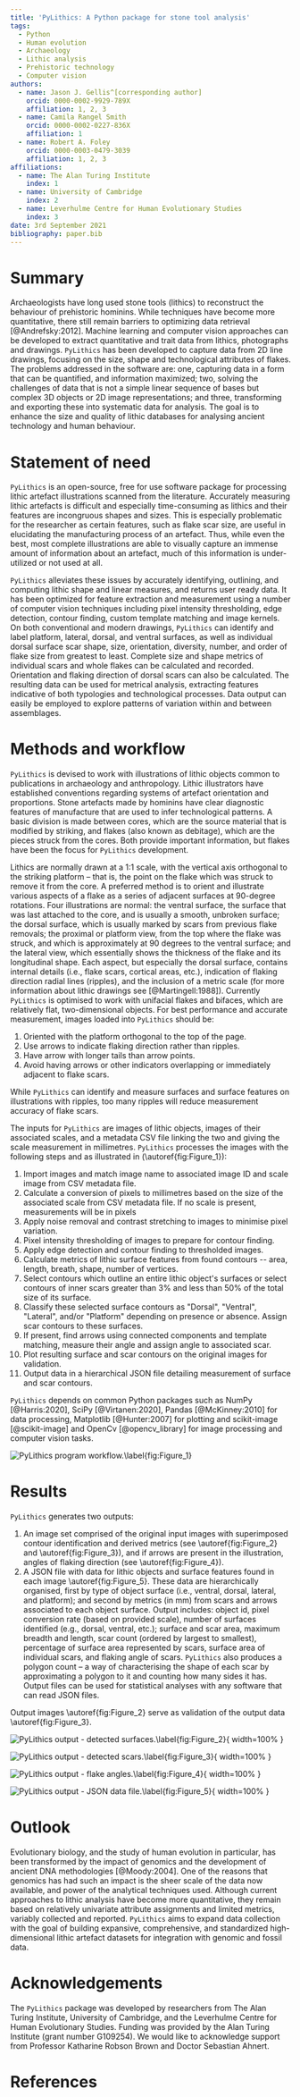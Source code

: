 ```yaml
---
title: 'PyLithics: A Python package for stone tool analysis'
tags:
  - Python
  - Human evolution
  - Archaeology
  - Lithic analysis
  - Prehistoric technology
  - Computer vision 
authors:
  - name: Jason J. Gellis^[corresponding author]
    orcid: 0000-0002-9929-789X
    affiliation: 1, 2, 3
  - name: Camila Rangel Smith
    orcid: 0000-0002-0227-836X
    affiliation: 1
  - name: Robert A. Foley
    orcid: 0000-0003-0479-3039
    affiliation: 1, 2, 3
affiliations:
  - name: The Alan Turing Institute
    index: 1
  - name: University of Cambridge
    index: 2
  - name: Leverhulme Centre for Human Evolutionary Studies
    index: 3
date: 3rd September 2021
bibliography: paper.bib
---
```

  
# Summary

Archaeologists have long used stone tools (lithics) to reconstruct the behaviour of prehistoric hominins. While 
techniques have become more quantitative, there still remain barriers to optimizing data retrieval [@Andrefsky:2012]. 
Machine learning and computer vision approaches can be developed to extract quantitative and trait data from lithics, 
photographs and drawings. `PyLithics` has been developed to capture data from 2D line drawings, focusing on the size, 
shape and technological attributes of flakes. The problems addressed in the software are: one, capturing data in a form
that can be quantified, and information maximized; two, solving the challenges of data that is not a simple linear 
sequence of bases but complex 3D objects or 2D image representations; and three, transforming and exporting these into 
systematic data for analysis. The goal is to enhance the size and quality of lithic databases for analysing ancient 
technology and human behaviour.

# Statement of need

`PyLithics` is an open-source, free for use software package for processing lithic artefact illustrations scanned from 
the literature. Accurately measuring lithic artefacts is difficult and especially time-consuming as lithics and their 
features are incongruous shapes and sizes. This is especially problematic for the researcher as certain features, such 
as flake scar size, are useful in elucidating the manufacturing process of an artefact. Thus, while even the best, 
most complete illustrations are able to visually capture an immense amount of information about an artefact, much of 
this information is under-utilized or not used at all.

`PyLithics` alleviates these issues by accurately identifying, outlining, and computing lithic shape and linear 
measures, and returns user ready data. It has been optimized for feature extraction and measurement using a number of 
computer vision techniques including pixel intensity thresholding, edge detection, contour finding, custom template 
matching and image kernels. On both conventional and modern drawings, `PyLithics` can identify and label platform, 
lateral, dorsal, and ventral surfaces, as well as individual dorsal surface scar shape, size, orientation, diversity, 
number, and order of flake size from greatest to least. Complete size and shape metrics of individual scars and whole 
flakes can be calculated and recorded. Orientation and flaking direction of dorsal scars can also be calculated. The 
resulting data can be used for metrical analysis, extracting features indicative of both typologies and technological 
processes. Data output can easily be employed to explore patterns of variation within and between assemblages.

# Methods and workflow

`PyLithics` is devised to work with illustrations of lithic objects common to publications in archaeology and 
anthropology. Lithic illustrators have established conventions regarding systems of artefact orientation and 
proportions. Stone artefacts made by hominins have clear diagnostic features of manufacture that are used to infer 
technological patterns. A basic division is made between cores, which are the source material that is modified by 
striking, and flakes (also known as debitage), which are the pieces struck from the cores. Both provide important 
information, but flakes have been the focus for `PyLithics` development. 

Lithics are normally drawn at a 1:1 scale, with the vertical axis orthogonal to the striking platform – that is, the 
point on the flake which was struck to remove it from the core. A preferred method is to orient and illustrate various 
aspects of a flake as a series of adjacent surfaces at 90-degree rotations. Four illustrations are normal: the ventral 
surface, the surface that was last attached to the core, and is usually a smooth, unbroken surface; the dorsal surface, 
which is usually marked by scars from previous flake removals; the proximal or platform view, from the top where the 
flake was struck, and which is approximately at 90 degrees to the ventral surface; and the lateral view, which 
essentially shows the thickness of the flake and its longitudinal shape. Each aspect, but especially the dorsal surface, 
contains internal details (i.e., flake scars, cortical areas, etc.), indication of flaking direction radial lines 
(ripples), and the inclusion of a metric scale (for more information about lithic drawings see [@Martingell:1988]). 
Currently `PyLithics` is optimised to work with unifacial flakes and bifaces, which are relatively flat, two-dimensional 
objects. For best performance and accurate measurement, images loaded into `PyLithics` should be:

1.	Oriented with the platform orthogonal to the top of the page.
2.	Use arrows to indicate flaking direction rather than ripples.
3.	Have arrow with longer tails than arrow points.
4.	Avoid having arrows or other indicators overlapping or immediately adjacent to flake scars.


While `PyLithics` can identify and measure surfaces and surface features on illustrations with ripples, too many ripples 
will reduce measurement accuracy of flake scars.

The inputs for `PyLithics` are images of lithic objects, images of their associated scales, and a metadata CSV file 
linking the two and giving the scale measurement in millimetres. `PyLithics` processes the images with the following steps 
and as illustrated in (\autoref{fig:Figure_1}):


1.	Import images and match image name to associated image ID and scale image from CSV metadata file.
2.	Calculate a conversion of pixels to millimetres based on the size of the associated scale from CSV metadata file. If no scale is present, measurements will be in pixels
3.	Apply noise removal and contrast stretching to images to minimise pixel variation.
4.	Pixel intensity thresholding of images to prepare for contour finding.
5.	Apply edge detection and contour finding to thresholded images.
6.	Calculate metrics of lithic surface features from found contours -- area, length, breath, shape, number of vertices.
7.	Select contours which outline an entire lithic object's surfaces or select contours of inner scars greater than 3% and less than 50% of the total size of its surface.
8.	Classify these selected surface contours as "Dorsal", "Ventral", "Lateral", and/or "Platform" depending on presence or absence. Assign scar contours to these surfaces.
9.	If present, find arrows using connected components and template matching, measure their angle and assign angle to associated scar.
10.	Plot resulting surface and scar contours on the original images for validation.
11.	Output data in a hierarchical JSON file detailing measurement of surface and scar contours.

`PyLithics` depends on common Python packages such as NumPy [@Harris:2020], SciPy [@Virtanen:2020], Pandas [@McKinney:2010] 
for data processing, Matplotlib [@Hunter:2007] for plotting and scikit-image [@scikit-image] and OpenCv [@opencv_library] 
for image processing and computer vision tasks.

![PyLithics program workflow.\label{fig:Figure_1}](pylithics_flowchart.jpg)

# Results

`PyLithics` generates two outputs:

1) An image set comprised of the original input images with superimposed contour identification and derived metrics (see \autoref{fig:Figure_2} and \autoref{fig:Figure_3}), and if arrows are present in the illustration, angles of flaking direction (see \autoref{fig:Figure_4}).
2) A JSON file with data for lithic objects and surface features found in each image \autoref{fig:Figure_5}. These data are hierarchically organised, first by type of object surface (i.e., ventral, dorsal, lateral, and platform); and second by metrics (in mm) from scars and arrows associated to each object surface. Output includes: object id, pixel conversion rate (based on provided scale), number of surfaces identified (e.g., dorsal, ventral, etc.); surface and scar area, maximum breadth and length, scar count (ordered by largest to smallest), percentage of surface area represented by scars, surface area of individual scars, and flaking angle of scars. `PyLithics` also produces a polygon count – a way of characterising the shape of each scar by approximating a polygon to it and counting how many sides it has. Output files can be used for statistical analyses with any software that can read JSON files.

Output images \autoref{fig:Figure_2} serve as validation of the output data \autoref{fig:Figure_3}.

![PyLithics output - detected surfaces.\label{fig:Figure_2}](rub_al_khali_lithic_surfaces.png ){ width=100% }

![PyLithics output - detected scars.\label{fig:Figure_3}](rub_al_khali_lithic_scars.png ){ width=100% }

![PyLithics output - flake angles.\label{fig:Figure_4}](rub_al_khali_lithic_angles.png){ width=100% }

![PyLithics output - JSON data file.\label{fig:Figure_5}](rub_al_khali_JSON.png){ width=100% }

# Outlook 

Evolutionary biology, and the study of human evolution in particular, has been transformed by the impact of genomics and 
the development of ancient DNA methodologies [@Moody:2004]. One of the reasons that genomics has had such an impact is 
the sheer scale of the data now available, and power of the analytical techniques used. Although current approaches to 
lithic analysis have become more quantitative, they remain based on relatively univariate attribute assignments and 
limited metrics, variably collected and reported. `PyLithics` aims to expand data collection with the goal of building 
expansive, comprehensive, and standardized high-dimensional lithic artefact datasets for integration with genomic and 
fossil data.

# Acknowledgements

The `PyLithics` package was developed by researchers from The Alan Turing Institute, University of Cambridge, and the Leverhulme Centre for Human Evolutionary Studies. Funding was provided by the Alan Turing Institute (grant number G109254). We would like to acknowledge support from Professor Katharine Robson Brown and Doctor Sebastian Ahnert.

# References
